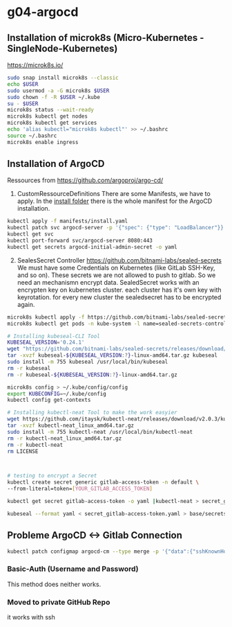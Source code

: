 # g04-argocd

## Installation of microk8s (Micro-Kubernetes - SingleNode-Kubernetes)
https://microk8s.io/
```bash
sudo snap install microk8s --classic
echo $USER
sudo usermod -a -G microk8s $USER
sudo chown -f -R $USER ~/.kube
su - $USER
microk8s status --wait-ready
microk8s kubectl get nodes
microk8s kubectl get services
echo 'alias kubectl="microk8s kubectl"' >> ~/.bashrc
source ~/.bashrc
microk8s enable ingress
```


## Installation of ArgoCD
Ressources from https://github.com/argoproj/argo-cd/

1. CustomRessourceDefinitions
There are some Manifests, we have to apply. 
In the [install folder](./install/) there is the whole manifest for the ArgoCD installation.
```bash
kubectl apply -f manifests/install.yaml
kubectl patch svc argocd-server -p '{"spec": {"type": "LoadBalancer"}}'
kubectl get svc 
kubectl port-forward svc/argocd-server 8080:443
kubectl get secrets argocd-initial-admin-secret -o yaml
```

2. SealesSecret Controller
https://github.com/bitnami-labs/sealed-secrets
We must have some Credentials on Kubernetes (like GitLab SSH-Key, and so on). These secrets we are not allowed to push to gitlab. So we need an mechanismn encrypt data.
SealedSecret works with an encrypten key on kubernetes cluster. each cluster has it's own key with keyrotation. for every new cluster the sealedsecret has to be encrypted again. 
```bash
microk8s kubectl apply -f https://github.com/bitnami-labs/sealed-secrets/releases/download/v0.24.1/controller.yaml
microk8s kubectl get pods -n kube-system -l name=sealed-secrets-controller

# Installing kubeseal-CLI Tool
KUBESEAL_VERSION='0.24.1'
wget "https://github.com/bitnami-labs/sealed-secrets/releases/download/v${KUBESEAL_VERSION:?}/kubeseal-${KUBESEAL_VERSION:?}-linux-amd64.tar.gz"
tar -xvzf kubeseal-${KUBESEAL_VERSION:?}-linux-amd64.tar.gz kubeseal
sudo install -m 755 kubeseal /usr/local/bin/kubeseal
rm -r kubeseal
rm -r kubeseal-${KUBESEAL_VERSION:?}-linux-amd64.tar.gz

microk8s config > ~/.kube/config/config
export KUBECONFIG=~/.kube/config
kubectl config get-contexts

# Installing kubectl-neat Tool to make the work easyier
wget https://github.com/itaysk/kubectl-neat/releases/download/v2.0.3/kubectl-neat_linux_amd64.tar.gz
tar -xvzf kubectl-neat_linux_amd64.tar.gz
sudo install -m 755 kubectl-neat /usr/local/bin/kubectl-neat
rm -r kubectl-neat_linux_amd64.tar.gz
rm -r kubectl-neat
rm LICENSE



# testing to encrypt a Secret
kubectl create secret generic gitlab-access-token -n default \
--from-literal=token=[YOUR_GITLAB_ACCESS_TOKEN]

kubectl get secret gitlab-access-token -o yaml |kubectl-neat > secret_gitlab-access-token.yaml

kubeseal --format yaml < secret_gitlab-access-token.yaml > base/secrets/sealedsecret_gitlab-access-token.yaml

```

## Probleme ArgoCD <-> Gitlab Connection
```bash
kubectl patch configmap argocd-cm --type merge -p '{"data":{"sshKnownHosts.data": "ecdsa-sha2-nistp256 AAAAE2VjZHNhLXNoYTItbmlzdHAyNTYAAAAIbmlzdHAyNTYAAABBBMOoW91G9wYGGHS1A3jKX9S3tgLifxGreSjmAxnV2zUc1wDEcsnyexJ83GgGPlLfhHkf9UhEUL3v89CxgKiZB0M= \n"}}'

```
### Basic-Auth (Username and Password)
This method does neither works.

### Moved to private GitHub Repo
it works with ssh